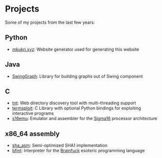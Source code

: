 <!--GEN_META
GEN_TITLE=Projects
GEN_DESCRIPTION=Projects
GEN_KEYWORDS=
GEN_AUTHOR=Máté Kukri
GEN_COPYRIGHT=Copyright (C) Máté Kukri, 2020
-->
# Projects

Some of my projects from the last few years:

## Python
* <a href="https://github.com/kukrimate/mkukri.xyz">mkukri.xyz</a>:
Website generator used for generating this website

## Java
* <a href="https://github.com/kukrimate/SwingGraph">SwingGraph</a>:
Library for building graphs out of Swing component

## C

* <a href="https://github.com/kukrimate/tnt">tnt</a>:
Web directory discovery tool with multi-threading support
* <a href="https://github.com/gusecurity/termsploit">termsploit</a>:
C Library with optional Python bindings for exploiting interactive programs
* <a href="https://github.com/kukrimate/s16emu">s16emu</a>:
Emulator and assembler for the <a href="https://jtod.github.io/home/Sigma16/">
Sigma16</a> processor architecture

## x86_64 assembly
* <a href="https://github.com/kukrimate/sha_asm">sha\_asm</a>:
Semi-optimized SHA1 implementation
* <a href="https://github.com/kukrimate/bfint">bfint</a>:
Interpreter for the <a href="https://esolangs.org/wiki/Brainfuck">Brainfuck</a>
esoteric programming language

